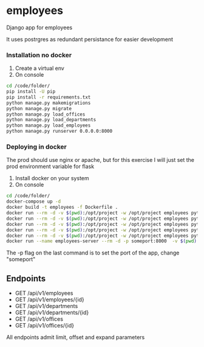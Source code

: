 # employees
Django app for employees

It uses postrgres as redundant persistance for easier development

### Installation no docker
1) Create a virtual env
2) On console
```sh
cd /code/folder/
pip install -U pip
pip install -r requirements.txt
python manage.py makemigrations 
python manage.py migrate 
python manage.py load_offices
python manage.py load_departments
python manage.py load_employees
python manage.py runserver 0.0.0.0:8000
```

### Deploying in docker
The prod should use nginx or apache, but for this exercise I will just set the prod environment variable for flask

1) Install docker on your system
2) On console
```sh
cd /code/folder/
docker-compose up -d
docker build -t employees -f Dockerfile .
docker run --rm -d -v $(pwd):/opt/project -w /opt/project employees python manage.py makemigrations 
docker run --rm -d -v $(pwd):/opt/project -w /opt/project employees python manage.py migrate 
docker run --rm -d -v $(pwd):/opt/project -w /opt/project employees python manage.py load_offices
docker run --rm -d -v $(pwd):/opt/project -w /opt/project employees python manage.py load_departments
docker run --rm -d -v $(pwd):/opt/project -w /opt/project employees python manage.py load_employees
docker run --name employees-server --rm -d -p someport:8000  -v $(pwd):/opt/project -w /opt/project employees python manage.py runserver 0.0.0.0:8000
```
The -p flag on the last command is to set the port of the app, change "someport"

## Endpoints

- GET /api/v1/employees
- GET /api/v1/employees/{id}
- GET /api/v1/departments
- GET /api/v1/departments/{id}
- GET /api/v1/offices
- GET /api/v1/offices/{id}

All endpoints admit limit, offset and expand parameters